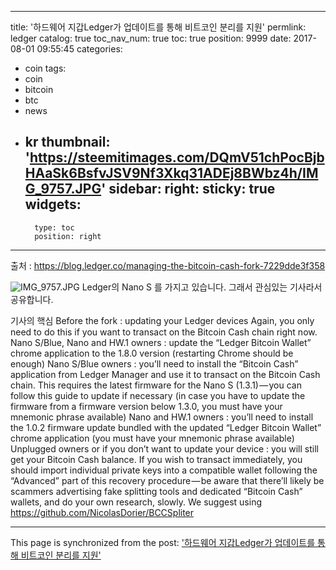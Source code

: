 
---
title: '하드웨어 지갑Ledger가 업데이트를 통해 비트코인 분리를 지원'
permlink: ledger
catalog: true
toc_nav_num: true
toc: true
position: 9999
date: 2017-08-01 09:55:45
categories:
- coin
tags:
- coin
- bitcoin
- btc
- news
- kr
thumbnail: 'https://steemitimages.com/DQmV51chPocBjbHAaSk6BsfvJSV9Nf3Xkq31ADEj8BWbz4h/IMG_9757.JPG'
sidebar:
    right:
        sticky: true
widgets:
    -
        type: toc
        position: right
---


출처 : https://blog.ledger.co/managing-the-bitcoin-cash-fork-7229dde3f358

![IMG_9757.JPG](https://steemitimages.com/DQmV51chPocBjbHAaSk6BsfvJSV9Nf3Xkq31ADEj8BWbz4h/IMG_9757.JPG) Ledger의 Nano S 를 가지고 있습니다. 그래서 관심있는 기사라서 공유합니다. 


기사의 핵심
Before the fork : updating your Ledger devices
Again, you only need to do this if you want to transact on the Bitcoin Cash chain right now.
Nano S/Blue, Nano and HW.1 owners : update the “Ledger Bitcoin Wallet” chrome application to the 1.8.0 version (restarting Chrome should be enough)
Nano S/Blue owners : you’ll need to install the “Bitcoin Cash” application from Ledger Manager and use it to transact on the Bitcoin Cash chain. This requires the latest firmware for the Nano S (1.3.1) — you can follow this guide to update if necessary (in case you have to update the firmware from a firmware version below 1.3.0, you must have your mnemonic phrase available)
Nano and HW.1 owners : you’ll need to install the 1.0.2 firmware update bundled with the updated “Ledger Bitcoin Wallet” chrome application (you must have your mnemonic phrase available)
Unplugged owners or if you don’t want to update your device : you will still get your Bitcoin Cash balance. If you wish to transact immediately, you should import individual private keys into a compatible wallet following the “Advanced” part of this recovery procedure — be aware that there’ll likely be scammers advertising fake splitting tools and dedicated “Bitcoin Cash” wallets, and do your own research, slowly. We suggest using https://github.com/NicolasDorier/BCCSpliter

- - -

This page is synchronized from the post: ['하드웨어 지갑Ledger가 업데이트를 통해 비트코인 분리를 지원'](https://steemit.com/@kingbit/ledger)
